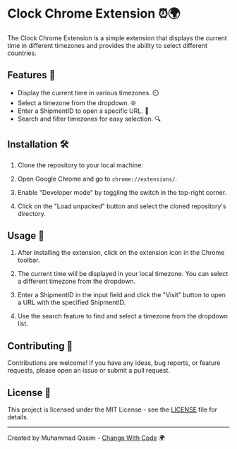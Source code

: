 # Clock Chrome Extension ⏰🌍

The Clock Chrome Extension is a simple extension that displays the current time in different timezones and provides the ability to select different countries.

## Features 🌟

- Display the current time in various timezones. ⏲️
- Select a timezone from the dropdown. 🌐
- Enter a ShipmentID to open a specific URL. 🔗
- Search and filter timezones for easy selection. 🔍

## Installation 🛠️

1. Clone the repository to your local machine:

2. Open Google Chrome and go to `chrome://extensions/`.

3. Enable "Developer mode" by toggling the switch in the top-right corner.

4. Click on the "Load unpacked" button and select the cloned repository's directory.

## Usage 🚀

1. After installing the extension, click on the extension icon in the Chrome toolbar.

2. The current time will be displayed in your local timezone. You can select a different timezone from the dropdown.

3. Enter a ShipmentID in the input field and click the "Visit" button to open a URL with the specified ShipmentID.

4. Use the search feature to find and select a timezone from the dropdown list.

## Contributing 🤝

Contributions are welcome! If you have any ideas, bug reports, or feature requests, please open an issue or submit a pull request.

## License 📄

This project is licensed under the MIT License - see the [LICENSE](LICENSE) file for details.

---

Created by Muhammad Qasim - [Change With Code](https://github.com/ChangeWithCode) 🌍
